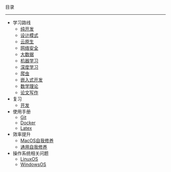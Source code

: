 目录

***

- 学习路线
    - [纯开发](/resources-opinion/study-routes/develop-research)  
    - [设计模式](/resources-opinion/study-routes/design-pattern)  
    - [云原生](/resources-opinion/study-routes/cloud-native)  
    - [网络安全](/resources-opinion/study-routes/cyber-security)  
    - [大数据](/resources-opinion/study-routes/big-data)  
    - [机器学习](/resources-opinion/study-routes/machine-learning)  
    - [深度学习](/resources-opinion/study-routes/deep-learning)  
    - [爬虫](/resources-opinion/study-routes/crawler)  
    - [嵌入式开发](/resources-opinion/study-routes/embedded-development)  
    - [数学理论](/resources-opinion/study-routes/mathematical-theory)  
    - [论文写作](/resources-opinion/study-routes/paper)  
- 复习
    - [开发](/resources-opinion/review/research-and-development)  
- 使用手册
    - [Git](/resources-opinion/manuals/git)  
    - [Docker](/resources-opinion/manuals/docker)  
    - [Latex](/resources-opinion/manuals/latex)  
- 效率提升
    - [MacOS自我修养](/resources-opinion/efficiency-improvement/macos)  
    - [通用自我修养](/resources-opinion/efficiency-improvement/common)  
- 操作系统相关问题
    - [LinuxOS](/resources-opinion/operation-system-issue/linuxos)  
    - [WindowsOS](/resources-opinion/operation-system-issue/windowsos)  